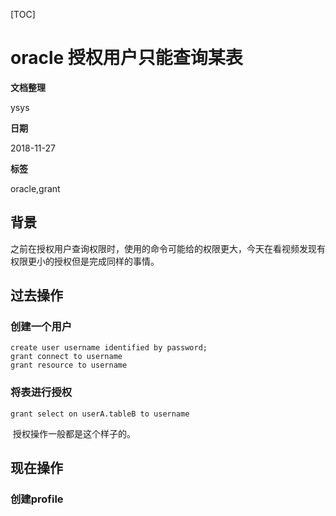 [TOC]

# oracle 授权用户只能查询某表

**文档整理**

ysys

**日期**

2018-11-27

**标签**

oracle,grant



## 背景

​	之前在授权用户查询权限时，使用的命令可能给的权限更大，今天在看视频发现有权限更小的授权但是完成同样的事情。



## 过去操作

### 创建一个用户

```
create user username identified by password;
grant connect to username
grant resource to username
```

### 将表进行授权

```
grant select on userA.tableB to username
```

​	授权操作一般都是这个样子的。



## 现在操作



### 创建profile

```

```

